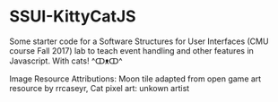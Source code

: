 # SSUI-KittyCatJS
Some starter code for a Software Structures for User Interfaces (CMU course Fall 2017) lab to teach event handling and other features in Javascript. With cats! ^ↀᴥↀ^


Image Resource Attributions:
Moon tile adapted from open game art resource by rrcaseyr, 
Cat pixel art: unkown artist
